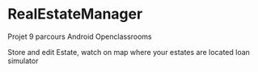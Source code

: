 # RealEstateManager
Projet 9 parcours Android Openclassrooms

Store and edit Estate,
watch on map where your estates are located
loan simulator


